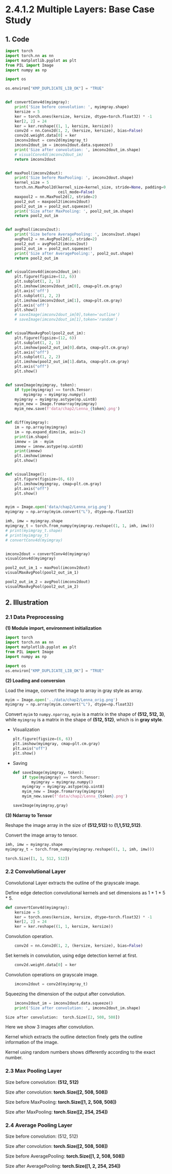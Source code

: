 # 2.4.1.2 Multiple Layers: Base Case Study

## 1. Code
```python
import torch
import torch.nn as nn
import matplotlib.pyplot as plt
from PIL import Image
import numpy as np

import os

os.environ["KMP_DUPLICATE_LIB_OK"] = "TRUE"


def convertConv4d(myimgray):
    print('Size before convolution: ', myimgray.shape)
    kersize = 5
    ker = torch.ones(kersize, kersize, dtype=torch.float32) * -1
    ker[2, 2] = 24
    ker = ker.reshape((1, 1, kersize, kersize))
    conv2d = nn.Conv2d(1, 2, (kersize, kersize), bias=False)
    conv2d.weight.data[0] = ker
    imconv2dout = conv2d(myimgray_t)
    imconv2dout_im = imconv2dout.data.squeeze()
    print('Size after convolution: ', imconv2dout_im.shape)
    # visualConv4d(imconv2dout_im)
    return imconv2dout


def maxPool(imconv2dout):
    print('Size before MaxPooling: ', imconv2dout.shape)
    kernel_size = 5
    torch.nn.MaxPool2d(kernel_size=kernel_size, stride=None, padding=0, dilation=1, return_indices=False,
                       ceil_mode=False)
    maxpool2 = nn.MaxPool2d(2, stride=2)
    pool2_out = maxpool2(imconv2dout)
    pool2_out_im = pool2_out.squeeze()
    print('Size after MaxPooling: ', pool2_out_im.shape)
    return pool2_out_im


def avgPool(imconv2out):
    print('Size before AveragePooling: ', imconv2out.shape)
    avgPool2 = nn.AvgPool2d(2, stride=2)
    pool2_out = avgPool2(imconv2out)
    pool2_out_im = pool2_out.squeeze()
    print('Size after AveragePooling:', pool2_out.shape)
    return pool2_out_im


def visualConv4d(imconv2dout_im):
    plt.figure(figsize=(12, 6))
    plt.subplot(1, 2, 1)
    plt.imshow(imconv2dout_im[0], cmap=plt.cm.gray)
    plt.axis('off')
    plt.subplot(1, 2, 2)
    plt.imshow(imconv2dout_im[1], cmap=plt.cm.gray)
    plt.axis('off')
    plt.show()
    # saveImage(imconv2dout_im[0],token='outline')
    # saveImage(imconv2dout_im[1],token='random')


def visualMaxAvgPool(pool2_out_im):
    plt.figure(figsize=(12, 6))
    plt.subplot(1, 2, 1)
    plt.imshow(pool2_out_im[0].data, cmap=plt.cm.gray)
    plt.axis("off")
    plt.subplot(1, 2, 2)
    plt.imshow(pool2_out_im[1].data, cmap=plt.cm.gray)
    plt.axis("off")
    plt.show()


def saveImage(myimgray, token):
    if type(myimgray) == torch.Tensor:
        myimgray = myimgray.numpy()
    myimgray = myimgray.astype(np.uint8)
    myim_new = Image.fromarray(myimgray)
    myim_new.save(f'data/chap2/Lenna_{token}.png')


def diff(myimgray):
    im = np.array(myimgray)
    im = np.expand_dims(im, axis=2)
    print(im.shape)
    imnew = im - myim
    imnew = imnew.astype(np.uint8)
    print(imnew)
    plt.imshow(imnew)
    plt.show()


def visualImage():
    plt.figure(figsize=(6, 6))
    plt.imshow(myimgray, cmap=plt.cm.gray)
    plt.axis("off")
    plt.show()


myim = Image.open('data/chap2/Lenna_orig.png')
myimgray = np.array(myim.convert("L"), dtype=np.float32)

imh, imw = myimgray.shape
myimgray_t = torch.from_numpy(myimgray.reshape((1, 1, imh, imw)))
# print(myimgray_t.shape)
# print(myimgray_t)
# convertConv4d(myimgray)


imconv2dout = convertConv4d(myimgray)
visualConv4d(myimgray)

pool2_out_im_1 = maxPool(imconv2dout)
visualMaxAvgPool(pool2_out_im_1)

pool2_out_im_2 = avgPool(imconv2dout)
visualMaxAvgPool(pool2_out_im_2)

```

## 2. Illustration

### 2.1 Data Preprocessing

**(1) Module import, environment initialization**

  ```python
  import torch
  import torch.nn as nn
  import matplotlib.pyplot as plt
  from PIL import Image
  import numpy as np
  
  import os
  os.environ["KMP_DUPLICATE_LIB_OK"] = "TRUE"
  ```

**(2) Loading and conversion**

Load the image, convert the image to array in gray style as array.

```python
myim = Image.open('../data/chap2/Lenna_orig.png')
myimgray = np.array(myim.convert("L"), dtype=np.float32)
```

Convert ```myim``` to ```numpy.nparray```,  ```myim``` is
a matrix in the shape of **(512, 512, 3)**, while ```myimgray```
is a matrix in the shape of **(512, 512)**, which is in **gray style**.

- Visualization
  ```python
  plt.figure(figsize=(6, 6))
  plt.imshow(myimgray, cmap=plt.cm.gray)
  plt.axis("off")
  plt.show()
  ```

- Saving
  ```python
  def saveImage(myimgray, token):
      if type(myimgray) == torch.Tensor:
          myimgray = myimgray.numpy()
      myimgray = myimgray.astype(np.uint8)
      myim_new = Image.fromarray(myimgray)
      myim_new.save(f'data/chap2/Lenna_{token}.png')
  
  saveImage(myimgray,gray)
  ```

**(3) Ndarray to Tensor**

Reshape the image array in the size of **(512,512)** to **(1,1,512,512)**.

Convert the image array to tensor.

```python
imh, imw = myimgray.shape
myimgray_t = torch.from_numpy(myimgray.reshape((1, 1, imh, imw)))

torch.Size([1, 1, 512, 512])
```

### 2.2 Convolutional Layer

Convolutional Layer extracts the outline of the grayscale image.

Define edge detection convolutional kernels and set dimensions as 1 * 1 * 5 * 5.

```python
def convertConv4d(myimgray):
    kersize = 5
    ker = torch.ones(kersize, kersize, dtype=torch.float32) * -1
    ker[2, 2] = 24
    ker = ker.reshape((1, 1, kersize, kersize))
```

Convolution operation.
```python
    conv2d = nn.Conv2d(1, 2, (kersize, kersize), bias=False)
```

Set kernels in convolution, using edge detection kernel at first.
```python
    conv2d.weight.data[0] = ker
```

Convolution operations on grayscale image.
```python
    imconv2dout = conv2d(myimgray_t)
```

Squeezing the dimension of the output after convolution.
```python
    imconv2dout_im = imconv2dout.data.squeeze()
    print('Size after convolution: ', imconv2dout_im.shape)

Size after convolution:  torch.Size([2, 508, 508])
```

Here we show 3 images after convolution.

Kernel which extracts the outline detection finely gets the outline information of the image.

Kernel using random numbers shows differently according to the exact number.

### 2.3 Max Pooling Layer

Size before convolution:  **(512, 512)**

Size after convolution:  **torch.Size([2, 508, 508])**

Size before MaxPooling:  **torch.Size([1, 2, 508, 508])**

Size after MaxPooling:  **torch.Size([2, 254, 254])**

### 2.4 Average Pooling Layer

Size before convolution:  (512, 512)

Size after convolution:  **torch.Size([2, 508, 508])**

Size before AveragePooling:  **torch.Size([1, 2, 508, 508])**

Size after AveragePooling: **torch.Size([1, 2, 254, 254])**
